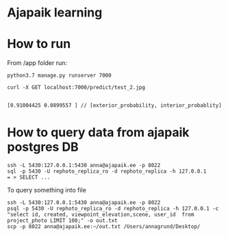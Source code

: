 Ajapaik learning
=======

How to run
=======

From /app folder run:

```shell script
python3.7 manage.py runserver 7000
```

```shell script
curl -X GET localhost:7000/predict/test_2.jpg


[0.91004425 0.0899557 ] // [exterior_probability, interior_probablity]
```

How to query data from ajapaik postgres DB
=======
```shell script
ssh -L 5430:127.0.0.1:5430 anna@ajapaik.ee -p 8022
sql -p 5430 -U rephoto_replica_ro -d rephoto_replica -h 127.0.0.1
= > SELECT ...
```
To query something into file
```shell script
ssh -L 5430:127.0.0.1:5430 anna@ajapaik.ee -p 8022
psql -p 5430 -U rephoto_replica_ro -d rephoto_replica -h 127.0.0.1 -c "select id, created, viewpoint_elevation,scene, user_id  from  project_photo LIMIT 100;" -o out.txt
scp -p 8022 anna@ajapaik.ee:~/out.txt /Users/annagrund/Desktop/
```
